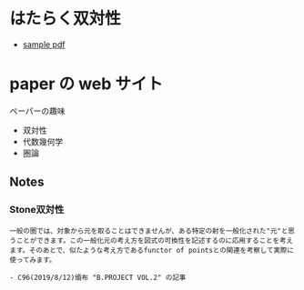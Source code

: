 # はたらく双対性
- [sample pdf](pdf/sample_diagram.pdf)



# paper の web サイト

ペーパーの趣味
- 双対性
- 代数幾何学
- 圏論

## Notes

### Stone双対性

    一般の圏では、対象から元を取ることはできませんが、ある特定の射を一般化された"元"と思うことができます。この一般化元の考え方を図式の可換性を記述するのに応用することを考えます。そのあとで、似たような考え方であるfunctor of pointsとの関連を考察して実際に使ってみます。
    
    - C96(2019/8/12)頒布 "B.PROJECT VOL.2" の記事